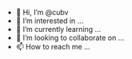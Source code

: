 - 👋 Hi, I’m @cubv
- 👀 I’m interested in ...
- 🌱 I’m currently learning ...
- 💞️ I’m looking to collaborate on ...
- 📫 How to reach me ...

<!---
cubv/cubv is a ✨ special ✨ repository because its `README.md` (this file) appears on your GitHub profile.
You can click the Preview link to take a look at your changes.
--->

